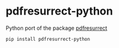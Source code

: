 # pdfresurrect-python

Python port of the package [pdfresurrect](https://github.com/enferex/pdfresurrect)

```
pip install pdfresurrect-python
```
